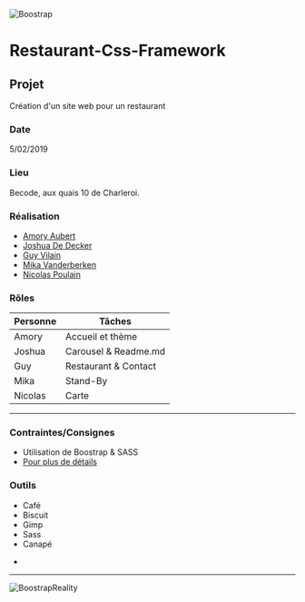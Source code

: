![Boostrap](https://www.clipartmax.com/png/middle/184-1844911_bootstrap-bootstrap-4-logo-png.png)

# Restaurant-Css-Framework

## Projet
Création d'un site web pour un restaurant

### Date 
5/02/2019 
### Lieu
Becode, aux quais 10 de Charleroi.

### Réalisation 
* [Amory Aubert](https://github.com/AmoryAubert)
* [Joshua De Decker](https://github.com/2D1J)
* [Guy Vilain](https://github.com/GuyVil1)
* [Mika Vanderberken](https://github.com/mika0499)
* [Nicolas Poulain](https://github.com/PoulainNicolas)

### Rôles

|Personne    | Tâches                |
|------------|-----------------------|
|Amory       |Accueil et thème       |
|Joshua      |Carousel & Readme.md   |
|Guy         |Restaurant & Contact   |
|Mika        |Stand-By               |
|Nicolas     |Carte                  |

-----------------------

### Contraintes/Consignes
* Utilisation de Boostrap & SASS
* [Pour plus de détails](https://github.com/becodeorg/CRL-Woods-1.9/blob/master/Parcours/01-Prairie/9.Bootstrap/projet.md)

### Outils
* Café
* Biscuit
* Gimp
* Sass
* Canapé
-
----------------------
![BoostrapReality](https://media.giphy.com/media/1xoKOCXe6lCg3KmbCV/200w_d.gif)



